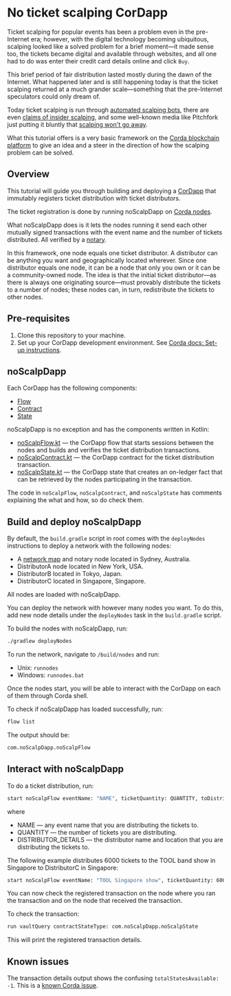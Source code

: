 # No ticket scalping CorDapp

Ticket scalping for popular events has been a problem even in the pre-Internet era; however, with the digital technology becoming ubiquitous, scalping looked like a solved problem for a brief moment—it made sense too, the tickets became digital and available through websites, and all one had to do was enter their credit card details online and click `Buy`.

This brief period of fair distribution lasted mostly during the dawn of the Internet. What happened later and is still happening today is that the ticket scalping returned at a much grander scale—something that the pre-Internet speculators could only dream of.

Today ticket scalping is run through [automated scalping bots](https://en.wikipedia.org/wiki/Ticket_resale#Automated_scalping_bots), there are even [claims of insider scalping](https://www.rollingstone.com/music/music-news/ticketmaster-cheating-scalpers-726353/), and some well-known media like Pitchfork just putting it bluntly that [scalping won't go away](https://pitchfork.com/thepitch/why-ticket-scalping-wont-go-away/).

What this tutorial offers is a very basic framework on the [Corda blockchain platform](https://docs.dev.chainstack.com/blockchains/corda) to give an idea and a steer in the direction of how the scalping problem can be solved.

## Overview

This tutorial will guide you through building and deploying a [CorDapp](https://docs.dev.chainstack.com/blockchains/corda#cordapp) that immutably registers ticket distribution with ticket distributors.

The ticket registration is done by running noScalpDapp on [Corda nodes](https://docs.dev.chainstack.com/blockchains/corda#node).

What noScalpDapp does is it lets the nodes running it send each other mutually signed transactions with the event name and the number of tickets distributed. All verified by a [notary](https://docs.dev.chainstack.com/blockchains/corda#notary-service).

In this framework, one node equals one ticket distributor. A distributor can be anything you want and geographically located wherever. Since one distributor equals one node, it can be a node that only you own or it can be a community-owned node. The idea is that the initial ticket distributor—as there is always one originating source—must provably distribute the tickets to a number of nodes; these nodes can, in turn, redistribute the tickets to other nodes.

## Pre-requisites

1. Clone this repository to your machine.
1. Set up your CorDapp development environment. See [Corda docs: Set-up instructions](https://docs.corda.net/getting-set-up.html#set-up-instructions).

## noScalpDapp

Each CorDapp has the following components:

* [Flow](https://docs.dev.chainstack.com/blockchains/corda#flows)
* [Contract](https://docs.dev.chainstack.com/blockchains/corda#contracts)
* [State](https://docs.dev.chainstack.com/blockchains/corda#states)

noScalpDapp is no exception and has the components written in Kotlin:

* [noScalpFlow.kt](https://github.com/akegaviar/no-ticket-scalping-cordapp/blob/master/noScalpDapp/src/main/kotlin/com/noScalpDapp/noScalpFlow.kt) — the CorDapp flow that starts sessions between the nodes and builds and verifies the ticket distribution transactions.
* [noScalpContract.kt](https://github.com/akegaviar/no-ticket-scalping-cordapp/blob/master/noScalpDapp/src/main/kotlin/com/noScalpDapp/noScalpContract.kt) — the CorDapp contract for the ticket distribution transaction.
* [noScalpState.kt](https://github.com/akegaviar/no-ticket-scalping-cordapp/blob/master/noScalpDapp/src/main/kotlin/com/noScalpDapp/noScalpState.kt) — the CorDapp state that creates an on-ledger fact that can be retrieved by the nodes participating in the transaction.

The code in `noScalpFlow`, `noScalpContract`, and `noScalpState` has comments explaining the what and how, so do check them.

## Build and deploy noScalpDapp

By default, the `build.gradle` script in root comes with the `deployNodes` instructions to deploy a network with the following nodes:

* A [network map](https://docs.dev.chainstack.com/blockchains/corda#network-map-service) and notary node located in Sydney, Australia.
* DistributorA node located in New York, USA.
* DistributorB located in Tokyo, Japan.
* DistributorC located in Singapore, Singapore.

All nodes are loaded with noScalpDapp.

You can deploy the network with however many nodes you want. To do this, add new node details under the `deployNodes` task in the `build.gradle` script.

To build the nodes with noScalpDapp, run:

``` sh
./gradlew deployNodes
```

To run the network, navigate to `/build/nodes` and run:

* Unix: `runnodes`
* Windows: `runnodes.bat`

Once the nodes start, you will be able to interact with the CorDapp on each of them through Corda shell.

To check if noScalpDapp has loaded successfully, run:

``` sh
flow list
```

The output should be:

``` sh
com.noScalpDapp.noScalpFlow
```

## Interact with noScalpDapp

To do a ticket distribution, run:

``` sh
start noScalpFlow eventName: "NAME", ticketQuantity: QUANTITY, toDistributor: "DISTRIBUTOR_DETAILS"
```

where

* NAME — any event name that you are distributing the tickets to.
* QUANTITY — the number of tickets you are distributing.
* DISTRIBUTOR_DETAILS — the distributor name and location that you are distributing the tickets to.

The following example distributes 6000 tickets to the TOOL band show in Singapore to DistributorC in Singapore:

``` sh
start noScalpFlow eventName: "TOOL Singapore show", ticketQuantity: 6000, toDistributor: "O=DistributorC,L=Singapore,C=SG"
```

You can now check the registered transaction on the node where you ran the transaction and on the node that received the transaction.

To check the transaction:

``` sh
run vaultQuery contractStateType: com.noScalpDapp.noScalpState
```

This will print the registered transaction details.

## Known issues

The transaction details output shows the confusing `totalStatesAvailable: -1`. This is a [known Corda issue](https://r3-cev.atlassian.net/browse/CORDA-2601).
